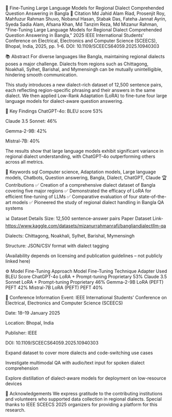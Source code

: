 
🧠 Fine-Tuning Large Language Models for Regional Dialect Comprehended Question Answering in Bangla
📄 Citation
Md Jahid Alam Riad, Prosenjit Roy, Mahfuzur Rahman Shuvo, Nobanul Hasan, Stabak Das, Fateha Jannat Ayrin, Syeda Sadia Alam, Afsana Khan, Md Tanzim Reza, Md Mizanur Rahman,
"Fine-Tuning Large Language Models for Regional Dialect Comprehended Question Answering in Bangla,"
2025 IEEE International Students' Conference on Electrical, Electronics and Computer Science (SCEECS), Bhopal, India, 2025, pp. 1–6.
DOI: 10.1109/SCEECS64059.2025.10940303

📚 Abstract
For diverse languages like Bangla, maintaining regional dialects poses a major challenge. Dialects from regions such as Chittagong, Noakhali, Sylhet, Barishal, and Mymensingh can be mutually unintelligible, hindering smooth communication.

This study introduces a new dialect-rich dataset of 12,500 sentence pairs, each reflecting region-specific phrasing and their answers in the same dialect. We then applied Low-Rank Adaptation (LoRA) to fine-tune four large language models for dialect-aware question answering.

🧪 Key Findings
ChatGPT-4o: BLEU score 53%

Claude 3.5 Sonnet: 46%

Gemma-2-9B: 42%

Mistral-7B: 40%

The results show that large language models exhibit significant variance in regional dialect understanding, with ChatGPT-4o outperforming others across all metrics.

📌 Keywords
sql
Computer science, Adaptation models, Large language models, Chatbots, 
Question answering, Bangla, Dialect, ChatGPT, Claude
🏆 Contributions
✅ Creation of a comprehensive dialect dataset of Bangla covering five major regions
✅ Demonstrated the efficacy of LoRA for efficient fine-tuning of LLMs
✅ Comparative evaluation of four state-of-the-art models
✅ Pioneered the study of regional dialect handling in Bangla QA systems

📊 Dataset Details
Size: 12,500 sentence-answer pairs
Paper Dataset Link-https://www.kaggle.com/datasets/mizanurrahmanrafi/bangliandialectllm-qa

Dialects: Chittagong, Noakhali, Sylhet, Barishal, Mymensingh

Structure: JSON/CSV format with dialect tagging

(Availability depends on licensing and publication guidelines – not publicly linked here)

⚙️ Model Fine-Tuning Approach
Model	Fine-Tuning Technique	Adapter Used	BLEU Score
ChatGPT-4o	LoRA + Prompt-tuning	Proprietary	53%
Claude 3.5 Sonnet	LoRA + Prompt-tuning	Proprietary	46%
Gemma-2-9B	LoRA (PEFT)	PEFT	42%
Mistral-7B	LoRA (PEFT)	PEFT	40%

📅 Conference Information
Event: IEEE International Students' Conference on Electrical, Electronics and Computer Science (SCEECS)

Date: 18–19 January 2025

Location: Bhopal, India

Publisher: IEEE

DOI: 10.1109/SCEECS64059.2025.10940303


Expand dataset to cover more dialects and code-switching use cases

Investigate multimodal QA with audio/text input for spoken dialect comprehension

Explore distillation of dialect-aware models for deployment on low-resource devices

🙏 Acknowledgements
We express gratitude to the contributing institutions and volunteers who supported data collection in regional dialects. Special thanks to IEEE SCEECS 2025 organizers for providing a platform for this research.
